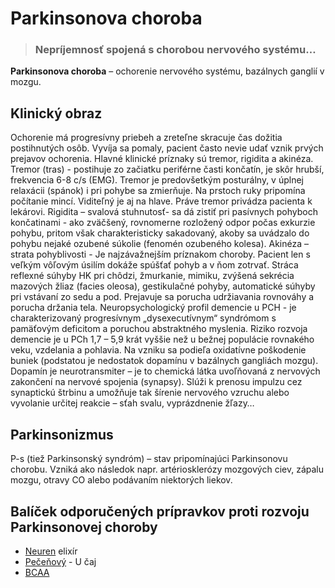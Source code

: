 Parkinsonova choroba
====================


> ### Nepríjemnosť spojená s chorobou nervového systému…
> 
> 

**Parkinsonova choroba** – ochorenie nervového systému, bazálnych ganglií v
mozgu.

Klinický obraz
--------------

Ochorenie má progresívny priebeh a zreteľne skracuje čas dožitia postihnutých
osôb. Vyvíja sa pomaly, pacient často nevie udať vznik prvých prejavov
ochorenia. Hlavné klinické príznaky sú tremor, rigidita a akinéza.   Tremor
(tras) - postihuje zo začiatku periférne časti končatín, je skôr hrubší,
frekvencia 6-8 c/s (EMG). Tremor je predovšetkým posturálny, v úplnej relaxácii
(spánok) i pri pohybe sa zmierňuje. Na prstoch ruky pripomína počítanie mincí.
Viditeľný je aj na hlave. Práve tremor privádza pacienta k lekárovi.   Rigidita
– svalová stuhnutosť- sa dá zistiť pri pasívnych pohyboch končatinami - ako
zväčšený, rovnomerne rozložený odpor počas exkurzie pohybu, pritom však
charakteristicky sakadovaný, akoby sa uvádzalo do pohybu nejaké ozubené súkolie
(fenomén ozubeného kolesa). Akinéza – strata pohyblivosti - Je najzávažnejším
príznakom choroby. Pacient len s veľkým vôľovým úsilím dokáže spúšťať pohyb a v
ňom zotrvať. Stráca reflexné súhyby HK pri chôdzi, žmurkanie, mimiku, zvýšená
sekrécia mazových žliaz (facies oleosa), gestikulačné pohyby, automatické súhyby
pri vstávaní zo sedu a pod. Prejavuje sa porucha udržiavania rovnováhy a porucha
držania tela.   Neuropsychologický profil demencie u PCH - je charakterizovaný
progresívnym „dysexecutívnym“ syndrómom s pamäťovým deficitom a poruchou
abstraktného myslenia. Riziko rozvoja demencie je u PCh 1,7 – 5,9 krát vyššie
než u bežnej populácie rovnakého veku, vzdelania a pohlavia. Na vzniku sa
podieľa oxidatívne poškodenie buniek (podstatou je nedostatok dopamínu v
bazálnych gangliách mozgu). Dopamín je neurotransmiter – je to chemická látka
uvoľňovaná z nervových zakončení na nervové spojenia (synapsy). Slúži k prenosu
impulzu cez synaptickú štrbinu a umožňuje tak šírenie nervového vzruchu alebo
vyvolanie určitej reakcie – sťah svalu, vyprázdnenie žľazy…

Parkinsonizmus
--------------

P-s (tiež Parkinsonský syndróm) – stav pripomínajúci Parkinsonovu chorobu.
Vzniká ako následok napr. artériosklerózy mozgových ciev, zápalu mozgu, otravy
CO alebo podávaním niektorých liekov.

Balíček odporučených prípravkov proti rozvoju Parkinsonovej choroby
-------------------------------------------------------------------

* [Neuren](../elixiry/neuren) elixír
* [Pečeňový](../caje/pecenovy-u-caj) - U čaj
* [BCAA](../procvi/bcaa-l-carnitin)
